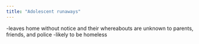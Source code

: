 ```yaml
---
title: "Adolescent runaways"
---
```

-leaves home without notice and their whereabouts are unknown to parents, friends, and police
-likely to be homeless

